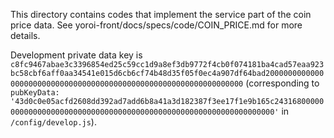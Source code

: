 This directory contains codes that implement the service part of the coin price data. See yoroi-front/docs/specs/code/COIN_PRICE.md for more details.

Development private data key is `c8fc9467abae3c3396854ed25c59cc1d9a8ef3db9772f4cb0f074181ba4cad57eaa923bc58cbf6aff0aa34541e015d6cb6cf74b48d35f05f0ec4a907df64bad20000000000000000000000000000000000000000000000000000000000000000` (corresponding to `pubKeyData: '43d0c0e05acfd2608dd392ad7add6b8a41a3d182387f3ee17f1e9b165c2431680000000000000000000000000000000000000000000000000000000000000000'` in `/config/develop.js`).
